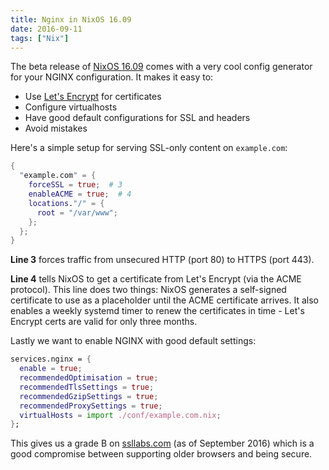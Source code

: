 ```yaml
---
title: Nginx in NixOS 16.09
date: 2016-09-11
tags: ["Nix"]
---
```


The beta release of [NixOS 16.09](http://lists.science.uu.nl/pipermail/nix-dev/2016-September/021658.html) comes with a very cool config generator for your NGINX configuration. It makes it easy to:

<!--more-->

* Use [Let's Encrypt](https://letsencrypt.org/) for certificates
* Configure virtualhosts
* Have good default configurations for SSL and headers
* Avoid mistakes

Here's a simple setup for serving SSL-only content on `example.com`:

```nix
{
  "example.com" = {
    forceSSL = true;  # 3
    enableACME = true;  # 4
    locations."/" = {
      root = "/var/www";
    };
  };
}
```

**Line 3** forces traffic from unsecured HTTP (port 80) to HTTPS (port 443).

**Line 4** tells NixOS to get a certificate from Let's Encrypt (via the ACME protocol). This line does two things: NixOS generates a self-signed certificate to use as a placeholder until the ACME certificate arrives. It also enables a weekly systemd timer to renew the certificates in time - Let's Encrypt certs are valid for only three months.

Lastly we want to enable NGINX with good default settings:

```nix
services.nginx = {
  enable = true;
  recommendedOptimisation = true;
  recommendedTlsSettings = true;
  recommendedGzipSettings = true;
  recommendedProxySettings = true;
  virtualHosts = import ./conf/example.com.nix;
};
```


This gives us a grade B on [ssllabs.com](https://www.ssllabs.com/ssltest/analyze.html) (as of September 2016) which is a good compromise between supporting older browsers and being secure.
